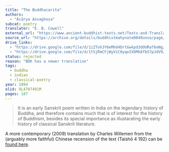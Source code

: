 ```yaml
---
title: "The Buddhacarita"
authors:
  - "Ācārya Aśvaghoṣa"
subcat: poetry
translator: "E. B. Cowell"
external_url: "https://www.ancient-buddhist-texts.net/Texts-and-Translations/Buddhacarita/index.htm"
source_url: "https://archive.org/details/buddhistmahynate0049unse/page/n9/mode/2up"
drive_links: 
  - "https://drive.google.com/file/d/1iZTohJY6eMhd4DrtGwkpd3dOURaT6eNg/view?usp=drivesdk"
  - "https://drive.google.com/file/d/1t5jRmCFjWyViC0yqeIXOMk8fbS7pJdV9/view?usp=drivesdk"
status: rejected
reason: "BDK has a newer translation"
tags:
  - buddha
  - indian
  - classical-poetry
year: 1894
olid: OL4707491M
pages: 187
---
```


> It is an early Sanskrit poem written in India on the legendary history of Buddha, and therefore contains much that is of interest for the history of Buddhism, besides its special importance as illustarating the early history of classical Sanskrit literature.

A more contemporary (2009) translation by Charles Willemen from the (arguably more faithful) Chinese recension of the text (Taishō 4 192) can be [found here](/content/monographs/in-praise-of-buddhas-acts_willemen-charles).
